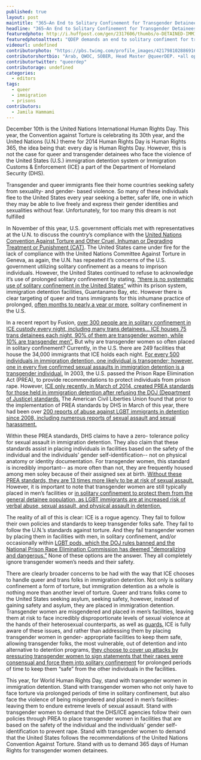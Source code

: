 ```yaml
---
published: true
layout: post
maintitle: "365—An End to Solitary Confinement for Transgender Detainees - {Young}ist"
headline: "365—An End to Solitary Confinement for Transgender Detainees"
featuredphoto: http://i.huffpost.com/gen/2317606/thumbs/o-DETAINED-IMMIGRANTS-facebook.jpg
featuredphotoalttext: "QDEP demands an end to solitary confiment for trans migrant detainees facing deportation - photo credit: HuffPO" 
videourl: undefined
contributorphoto: "https://pbs.twimg.com/profile_images/421798102886916096/OleCDmct.png"
contributorshortbio: "Arab, QWOC, SOBER, Head Master @queerDEP. •all opinions are my own•"
contributortwitter: "queerdep"
contributorage: undefined
categories: 
  - editors
tags: 
  - queer
  - immigration
  - prisons
contributors: 
  - Jamila Hammami
---
```

December 10th is the United Nations International Human Rights Day. This year, the Convention against Torture is celebrating its 30th year, and the United Nations (U.N.) theme for 2014 Human Rights Day is Human Rights 365, the idea being that: every day is Human Rights Day. However, this is not the case for queer and transgender detainees who face the violence of the United States (U.S.) immigration detention system or Immigration Customs & Enforcement (ICE) a part of the Department of Homeland Security (DHS).

Transgender and queer immigrants flee their home countries seeking safety from sexuality- and gender- based violence. So many of these individuals flee to the United States every year seeking a better, safer life, one in which they may be able to live freely and express their gender identities and sexualities without fear. Unfortunately, for too many this dream is not fulfilled

In November of this year, U.S. government officials met with representatives at the U.N. to discuss the country’s compliance with the [United Nations Convention Against Torture and Other Cruel, Inhuman or Degrading Treatment or Punishment (CAT)](http://www.hrweb.org/legal/cat.html). The United States came under fire for the lack of compliance with the United Nations Committee Against Torture in Geneva, as again, the U.N. has repeated it’s concerns of the U.S. government utilizing solitary confinement as a means to imprison individuals. However, the United States continued to refuse to acknowledge it’s use of prolonged solitary confinement by stating, [“there is no systematic use of solitary confinement in the United States”](http://www.google.com/url?q=http%3A%2F%2Fsolitarywatch.com%2F2014%2F10%2F14%2Fu-s-government-tells-un-committee-on-torture-there-is-no-systematic-use-of-solitary-confinement-in-the-united-states%2F&sa=D&sntz=1&usg=AFQjCNGY01bBN23ZedNpgGd4kU7GtMSJQA) within its prison system, immigration detention facilities, Guantanamo Bay, etc. However there is clear targeting of queer and trans immigrants for this inhumane practice of prolonged, [often months to nearly a year or more](http://www.upworthy.com/they-put-her-in-solitary-confinement-for-7-months-before-that-she-was-in-a-prison-full-of-men), solitary confinement in the U.S. 

In a recent report by Fusion, [over 300 people are in solitary confinement in ICE custody every night, including many trans detainees… ICE houses 75 trans detainees each night, 90% of them are transgender women, while 10% are transgender men”.](http://interactive.fusion.net/trans/) But why are transgender women so often placed in solitary confinement? Currently, in the U.S. there are 249 facilities that house the 34,000 immigrants that ICE holds each night. [For every 500 individuals in immigration detention, one individual is transgender; however, one in every five confirmed sexual assaults in immigration detention is a transgender individual.](http://interactive.fusion.net/trans/)  In 2003, the U.S. passed the Prison Rape Elimination Act (PREA), to provide recommendations to protect individuals from prison rape. However, [ICE only recently, in March of 2014, created PREA standards for those held in immigration detention after refusing the DOJ (Department of Justice) standards.](https://www.federalregister.gov/articles/2014/03/07/2014-04675/standards-to-prevent-detect-and-respond-to-sexual-abuse-and-assault-in-confinement-facilities) The American Civil Liberties Union found that prior to the implementation of PREA standards by DHS in March of this year, there had been over [200 reports of abuse against LGBT immigrants in detention since 2008, including numerous reports of sexual assault and sexual harassment.](https://www.aclu.org/sexual-abuse-immigration-detention)

Within these PREA standards, DHS claims to have a zero- tolerance policy for sexual assault in immigration detention. They also claim that these standards assist in placing individuals in facilities based on the safety of the individual and the individuals’ gender self-identification-- not on physical anatomy or identity documentation. For transgender women, this standard is incredibly important-- as more often than not, they are frequently housed among men soley because of their assigned sex at birth. [Without these PREA standards, they are 13 times more likely to be at risk of sexual assault.](https://www.americanprogress.org/issues/lgbt/report/2014/04/02/86976/how-the-prison-rape-elimination-act-helps-lgbt-immigrants-in-detention/) However, it is important to note that transgender women are still typically placed in men’s facilities or [in solitary confinement to protect them from the general detainee population, as LGBT immigrants are at increased risk of verbal abuse, sexual assault, and physical assault in detention.](http://cdn.americanprogress.org/wp-content/uploads/2013/11/ImmigrationEnforcement.pdf)

The reality of all of this is clear: ICE is a rogue agency. They fail to follow their own policies and standards to keep transgender folks safe. They fail to follow the U.N.’s standards against torture. And they fail transgender women by placing them in facilities with men, in solitary confinement, and/or occasionally within [LGBT pods, which the DOJ rules banned and the National Prison Rape Elimination Commission has deemed "demoralizing and dangerous.”](http://transgenderlawcenter.org/archives/9993) None of these options are the answer. They all completely ignore transgender women’s needs and their safety.

There are clearly broader concerns to be had with the way that ICE chooses to handle queer and trans folks in immigration detention. Not only is solitary confinement a form of torture, but immigration detention as a whole is nothing more than another level of torture. Queer and trans folks come to the United States seeking asylum, seeking safety, however, instead of gaining safety and asylum, they are placed in immigration detention. Transgender women are misgendered and placed in men’s facilities, leaving them at risk to face incredibly disproportionate levels of sexual violence at the hands of their heterosexual counterparts, as well as [guards.](http://interactive.fusion.net/trans/) ICE is fully aware of these issues, and rather than addressing them by placing transgender women in gender- appropriate facilities to keep them safe, allowing transgender folks, the most vulnerable, out of detention and into alternative to detention programs, [they choose to cover up attacks by pressuring transgender women to sign statements that their rapes were consensual and force them into solitary confinement](http://www.advocate.com/politics/transgender/2014/08/11/transgender-immigration-detainee-solitary-confinement-following) for prolonged periods of time to keep them “safe” from the other individuals in the facilities.
                    
This year, for World Human Rights Day, stand with transgender women in immigration detention. Stand with transgender women who not only have to face torture via prolonged periods of time in solitary confinement, but also face the violence of being misgendered and placed in men’s facilities- leaving them to endure extreme levels of sexual assault. Stand with transgender women to demand that the DHS/ICE agencies follow their own policies through PREA to place transgender women in facilities that are based on the safety of the individual and the individuals’ gender self-identification to prevent rape. Stand with transgender women to demand that the United States follows the recommendations of the United Nations Convention Against Torture. Stand with us to demand 365 days of Human Rights for transgender women detainees.
